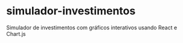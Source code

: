 # simulador-investimentos
Simulador de investimentos com gráficos interativos usando React e Chart.js

